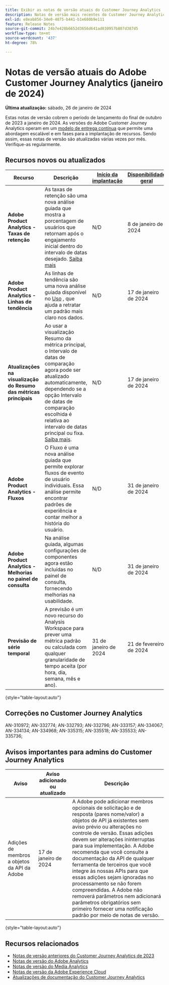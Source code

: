```yaml
---
title: Exibir as notas de versão atuais do Customer Journey Analytics
description: Notas de versão mais recentes do Customer Journey Analytics
exl-id: e8eab856-34e0-4875-b441-b1e680b9e111
feature: Release Notes
source-git-commit: 24b7e428b6652d3656d641ad030957b807d387d5
workflow-type: tm+mt
source-wordcount: '437'
ht-degree: 78%

---
```


# Notas de versão atuais do Adobe Customer Journey Analytics (janeiro de 2024)

**Última atualização:** sábado, 26 de janeiro de 2024

Estas notas de versão cobrem o período de lançamento do final de outubro de 2023 a janeiro de 2024. As versões do Adobe Customer Journey Analytics operam em um [modelo de entrega contínua](releases.md) que permite uma abordagem escalável e em fases para a implantação de recursos. Sendo assim, essas notas de versão são atualizadas várias vezes por mês. Verifique-as regularmente.

## Recursos novos ou atualizados

| Recurso | Descrição | [Início da implantação](releases.md) | [Disponibilidade geral](releases.md) |
| ----------- | ---------- | ------- | ---- |
| **Adobe Product Analytics - Taxas de retenção** | As taxas de retenção são uma nova análise guiada que mostra a porcentagem de usuários que retornam após o engajamento inicial dentro do intervalo de datas desejado. [Saiba mais](../guided-analysis/types/retention-rates.md) | N/D | 8 de janeiro de 2024 |
| **Adobe Product Analytics - Linhas de tendência** | As linhas de tendência são uma nova análise guiada disponível no [Uso](/help/guided-analysis/types/usage.md) , que ajuda a retratar um padrão mais claro nos dados. | N/D | 17 de janeiro de 2024 |
| **Atualizações na visualização do Resumo das métricas principais** | Ao usar a visualização Resumo da métrica principal, o Intervalo de datas de comparação agora pode ser atualizado automaticamente, dependendo se a opção Intervalo de datas de comparação escolhida é relativa ao intervalo de datas principal ou fixa. [Saiba mais](/help/analysis-workspace/visualizations/key-metric.md). | N/D | 17 de janeiro de 2024 |
| **Adobe Product Analytics - Fluxos** | O Fluxo é uma nova análise guiada que permite explorar fluxos de evento de usuário individuais. Essa análise permite encontrar padrões de experiência e contar melhor a história do usuário. | N/D | 31 de janeiro de 2024 |
| **Adobe Product Analytics - Melhorias no painel de consulta** | Na análise guiada, algumas configurações de componentes agora estão incluídas no painel de consulta, fornecendo melhorias na usabilidade. | N/D | 31 de janeiro de 2024 |
| **Previsão de série temporal** | A previsão é um novo recurso do Analysis Workspace para prever uma métrica padrão ou calculada com qualquer granularidade de tempo aceita (por hora, dia, semana, mês e ano). | 31 de janeiro de 2024 | 21 de fevereiro de 2024 |

{style="table-layout:auto"}

## Correções no Customer Journey Analytics

AN-310972; AN-332774; AN-332793; AN-332796; AN-333157; AN-334067; AN-334134; AN-334968; AN-335315; AN-335518; AN-335533; AN-335736;

## Avisos importantes para admins do Customer Journey Analytics

| Aviso | Aviso adicionado ou atualizado | Descrição |
| --- | --- | --- |
| Adições de membros a objetos da API da Adobe | 17 de janeiro de 2024 | A Adobe pode adicionar membros opcionais de solicitação e de resposta (pares nome/valor) a objetos de API já existentes sem aviso prévio ou alterações no controle de versão. Essas adições devem ser alterações ininterruptas para sua implementação. A Adobe recomenda que você consulte a documentação da API de qualquer ferramenta de terceiros que você integre às nossas APIs para que essas adições sejam ignoradas no processamento se não forem compreendidas. A Adobe não removerá parâmetros nem adicionará parâmetros obrigatórios sem primeiro fornecer uma notificação padrão por meio de notas de versão. |

{style="table-layout:auto"}

## Recursos relacionados

* [Notas de versão anteriores do Customer Journey Analytics de 2023](/help/release-notes/2023.md)
* [Notas de versão do Adobe Analytics](https://experienceleague.adobe.com/docs/analytics/release-notes/latest.html?lang=pt-BR)
* [Notas de versão do Media Analytics](https://experienceleague.adobe.com/docs/media-analytics/using/additional-resources/release-notes.html?lang=pt-BR)
* [Notas de versão da Adobe Experience Cloud](https://experienceleague.adobe.com/docs/release-notes/experience-cloud/current.html?lang=pt-BR)
* [Atualizações de documentação do Customer Journey Analytics](/help/release-notes/doc-changes.md)
